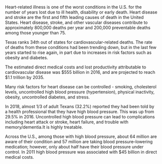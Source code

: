 Heart-related illness is one of the worst conditions in the U.S. for the number of years lost due to ill health, disability or early death.  Heart disease and stroke are the first and fifth leading causes of death in the United States. Heart disease, stroke, and other vascular diseases contribute to approximately 800,000 deaths per year and 200,000 preventable deaths among those younger than 75.

Texas ranks 34th out of states for cardiovascular-related deaths. The rate of deaths from these conditions had been trending down, but in the last few years started to rise again, in part due to increases in risk factors such as obesity and diabetes.

The estimated direct medical costs and lost productivity attributable to cardiovascular disease was $555 billion in 2016, and are projected to reach $1.1 trillion by 2035.

Many risk factors for heart disease can be controlled - smoking, cholesterol levels, uncontrolled high blood pressure (hypertension), physical inactivity, obesity, uncontrolled diabetes, and stress.

In 2018, almost 1/3 of adult Texans (32.2%) reported they had been told by a health professional that they have high blood pressure. This was up from 29.5% in 2016. Uncontrolled high blood pressure can lead to complications including heart attack or stroke, heart failure, and trouble with memory/dementia.It is highly treatable.

Across the U.S., among those with high blood pressure, about 64 million are aware of their condition and 57 million are taking blood pressure–lowering medication; however, only about half have their blood pressure under control. In 2011 high blood pressure was associated with $45 billion in direct medical costs.
